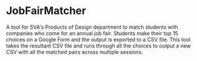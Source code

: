 # JobFairMatcher
A tool for SVA's Products of Design department to match students with companies who come for an annual job fair. Students make their top 15 choices on a Google Form and the output is exported to a CSV file. This tool takes the resultant CSV file and runs through all the choices to output a new CSV with all the matched pairs across multiple sessions.
